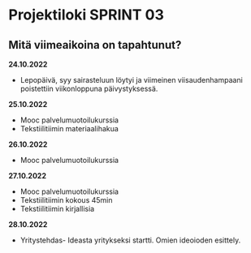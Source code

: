 # Projektiloki SPRINT 03

## Mitä viimeaikoina on tapahtunut? 

**24.10.2022**   
* Lepopäivä, syy sairasteluun löytyi ja viimeinen viisaudenhampaani poistettiin viikonloppuna päivystyksessä.   

**25.10.2022**   
* Mooc palvelumuotoilukurssia   
* Tekstiilitiimin materiaalihakua     

**26.10.2022**   
* Mooc palvelumuotoilukurssia   

**27.10.2022**   
* Mooc palvelumuotoilukurssia 
* Tekstiilitiimin kokous 45min
* Tekstiilitiimin kirjallisia     

**28.10.2022**   
* Yritystehdas- Ideasta yritykseksi startti. Omien ideoioden esittely.

